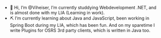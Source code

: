 - 🤙 Hi, I’m @Viheiser, I’m currently studdying Webdevelopment .NET, and is almost done with my LIA (Learning in work).
- ⛏️ I’m currently learning about Java and JavaScript, been working in Spring Boot during my LIA, which has been fun. And on my sparetime I write Plugins for OSRS 3rd party clients, which is written in Java too.

<!---
Viheiser/Viheiser is a ✨ special ✨ repository because its `README.md` (this file) appears on your GitHub profile.
You can click the Preview link to take a look at your changes.
--->
